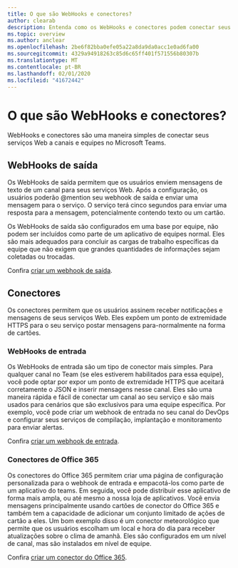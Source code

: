 ```yaml
---
title: O que são WebHooks e conectores?
author: clearab
description: Entenda como os WebHooks e conectores podem conectar seus serviços Web ao cliente do teams.
ms.topic: overview
ms.author: anclear
ms.openlocfilehash: 2be6f82bba0efe05a22a8da9da0acc1e0ad6fa00
ms.sourcegitcommit: 4329a94918263c85d6c65ff401f571556b80307b
ms.translationtype: MT
ms.contentlocale: pt-BR
ms.lasthandoff: 02/01/2020
ms.locfileid: "41672442"
---
```

# <a name="what-are-webhooks-and-connectors"></a>O que são WebHooks e conectores?

WebHooks e conectores são uma maneira simples de conectar seus serviços Web a canais e equipes no Microsoft Teams. 

## <a name="outgoing-webhooks"></a>WebHooks de saída

Os WebHooks de saída permitem que os usuários enviem mensagens de texto de um canal para seus serviços Web. Após a configuração, os usuários poderão @mention seu webhook de saída e enviar uma mensagem para o serviço. O serviço terá cinco segundos para enviar uma resposta para a mensagem, potencialmente contendo texto ou um cartão.

Os WebHooks de saída são configurados em uma base por equipe, não podem ser incluídos como parte de um aplicativo de equipes normal. Eles são mais adequados para concluir as cargas de trabalho específicas da equipe que não exigem que grandes quantidades de informações sejam coletadas ou trocadas.

Confira [criar um webhook de saída](~/webhooks-and-connectors/how-to/add-outgoing-webhook.md).

## <a name="connectors"></a>Conectores

Os conectores permitem que os usuários assinem receber notificações e mensagens de seus serviços Web. Eles expõem um ponto de extremidade HTTPS para o seu serviço postar mensagens para-normalmente na forma de cartões.

### <a name="incoming-webhooks"></a>WebHooks de entrada

Os WebHooks de entrada são um tipo de conector mais simples. Para qualquer canal no Team (se eles estiverem habilitados para essa equipe), você pode optar por expor um ponto de extremidade HTTPS que aceitará corretamente o JSON e inserir mensagens nesse canal. Eles são uma maneira rápida e fácil de conectar um canal ao seu serviço e são mais usados para cenários que são exclusivos para uma equipe específica. Por exemplo, você pode criar um webhook de entrada no seu canal do DevOps e configurar seus serviços de compilação, implantação e monitoramento para enviar alertas.

Confira [criar um webhook de entrada](~/webhooks-and-connectors/how-to/add-incoming-webhook.md).

### <a name="office-365-connectors"></a>Conectores de Office 365

Os conectores do Office 365 permitem criar uma página de configuração personalizada para o webhook de entrada e empacotá-los como parte de um aplicativo do teams. Em seguida, você pode distribuir esse aplicativo de forma mais ampla, ou até mesmo a nossa loja de aplicativos. Você envia mensagens principalmente usando cartões de conector do Office 365 e também tem a capacidade de adicionar um conjunto limitado de ações de cartão a eles. Um bom exemplo disso é um conector meteorológico que permite que os usuários escolham um local e hora do dia para receber atualizações sobre o clima de amanhã. Eles são configurados em um nível de canal, mas são instalados em nível de equipe.

Confira [criar um conector do Office 365](~/webhooks-and-connectors/how-to/connectors-creating.md).